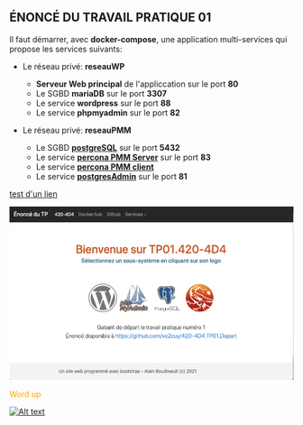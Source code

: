 ## ÉNONCÉ DU TRAVAIL PRATIQUE 01

Il faut démarrer, avec **docker-compose**, une application multi-services qui propose les services suivants:

* Le réseau privé: **reseauWP**
	* **Serveur Web principal** de l'appliccation sur le port **80**
	* Le SGBD **mariaDB** sur le port **3307**
	* Le service **wordpress** sur le port **88**
	* Le service **phpmyadmin** sur le port **82**

* Le réseau privé: **reseauPMM**
	* Le SGBD <a href="https://hub.docker.com/_/postgres">**postgreSQL**</a>  sur le port **5432**
    * Le service <a href="https://hub.docker.com/r/percona/pmm-server">**percona PMM Server**</a> sur le port **83**
    * Le service <a href="https://hub.docker.com/r/perconalab/pmm-client">**percona PMM client** </a>
    * Le service <a href="https://hub.docker.com/r/dpage/pgadmin4">**postgresAdmin**</a> sur le port **81**

<a href="https://hub.docker.com/r/perconalab/pmm-client">test d'un lien</a>

<a href="#">![Écran de l'application](ecran-depart.png)</a>

<span style="color:orange;">Word up</span>

[![Alt text](https://img.youtube.com/vi/VID/0.jpg)](https://www.youtube.com/watch?v=VID)
